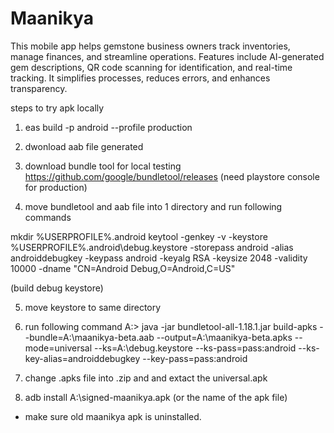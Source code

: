 # Maanikya
 This mobile app helps gemstone business owners track inventories, manage finances, and streamline operations. Features include AI-generated gem descriptions, QR code scanning for identification, and real-time tracking. It simplifies processes, reduces errors, and enhances transparency.

 steps to try apk locally

 1. eas build -p android --profile production

 2. dwonload aab file generated

 3. download bundle tool for local testing https://github.com/google/bundletool/releases (need playstore console for production)

 4. move bundletool and aab file into 1 directory and run following commands

 mkdir %USERPROFILE%\.android
 keytool -genkey -v -keystore %USERPROFILE%\.android\debug.keystore -storepass android -alias androiddebugkey -keypass android -keyalg RSA -keysize 2048 -validity 10000 -dname "CN=Android Debug,O=Android,C=US"

 (build debug keystore)

 5. move keystore to same directory

 6. run following command A:\> java -jar bundletool-all-1.18.1.jar build-apks --bundle=A:\maanikya-beta.aab --output=A:\maanikya-beta.apks --mode=universal --ks=A:\debug.keystore --ks-pass=pass:android --ks-key-alias=androiddebugkey --key-pass=pass:android

 7. change .apks file into .zip and and extact the universal.apk

 8. adb install A:\signed-maanikya.apk (or the name of the apk file)
 - make sure old maanikya apk is uninstalled.